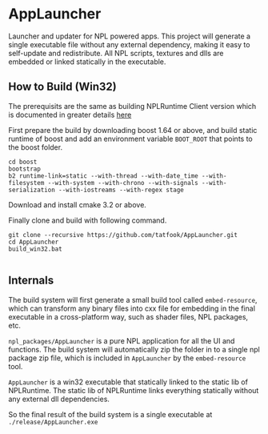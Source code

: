 # AppLauncher
Launcher and updater for NPL powered apps. This project will generate a single executable file 
without any external dependency, making it easy to self-update and redistribute. 
All NPL scripts, textures and dlls are embedded or linked statically in the executable.

## How to Build (Win32)
The prerequisits are the same as building NPLRuntime Client version which is documented 
in greater details [here](https://github.com/LiXizhi/NPLRuntime/wiki/InstallGuide#install-on-windows-from-source)

First prepare the build by downloading boost 1.64 or above, and build static runtime of boost and add
an environment variable `BOOT_ROOT` that points to the boost folder. 
```
cd boost
bootstrap
b2 runtime-link=static --with-thread --with-date_time --with-filesystem --with-system --with-chrono --with-signals --with-serialization --with-iostreams --with-regex stage
```

Download and install cmake 3.2 or above. 

Finally clone and build with following command. 
```
git clone --recursive https://github.com/tatfook/AppLauncher.git
cd AppLauncher
build_win32.bat


```

## Internals
The build system will first generate a small build tool called `embed-resource`, which can 
transform any binary files into cxx file for embedding in the final executable in a cross-platform
way, such as shader files, NPL packages, etc. 

`npl_packages/AppLauncher` is a pure NPL application for all the UI and functions. 
The build system will automatically zip the folder in to a single npl package zip file, which 
is included in `AppLauncher` by the `embed-resource` tool.

`AppLauncher` is a win32 executable that statically linked to the static lib of NPLRuntime. 
The static lib of NPLRuntime links everything statically without any external dll dependencies. 

So the final result of the build system is a single executable at `./release/AppLauncher.exe`
